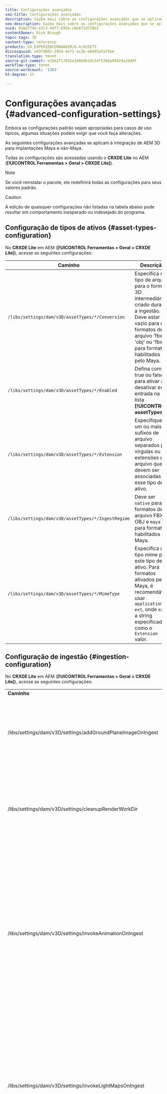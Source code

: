 ```yaml
---
title: Configurações avançadas
seo-title: Configurações avançadas
description: Saiba mais sobre as configurações avançadas que se aplicam à integração de AEM 3D para implantações Maya e não Maya.
seo-description: Saiba mais sobre as configurações avançadas que se aplicam à integração de AEM 3D para implantações Maya e não Maya.
uuid: 016e7745-e3c3-4d77-b95a-c0e671d719e2
contentOwner: Rick Brough
topic-tags: 3D
content-type: reference
products: SG_EXPERIENCEMANAGER/6.4/ASSETS
discoiquuid: e43fd002-2954-4ef1-ac2b-e8d45afa75be
translation-type: tm+mt
source-git-commit: e2bb2f17035e16864b1dc54f5768a99429a3dd9f
workflow-type: tm+mt
source-wordcount: '1383'
ht-degree: 1%

---
```



# Configurações avançadas {#advanced-configuration-settings}

Embora as configurações padrão sejam apropriadas para casos de uso típicos, algumas situações podem exigir que você faça alterações.

As seguintes configurações avançadas se aplicam à integração de AEM 3D para implantações Maya e não-Maya.

Todas as configurações são acessadas usando o **CRXDE Lite** no AEM (**[!UICONTROL Ferramentas > Geral > CRXDE Lite]**).

>[!NOTE]
>
>Se você reinstalar o pacote, ele redefinirá todas as configurações para seus valores padrão.

>[!CAUTION]
>
>A edição de quaisquer configurações não listadas na tabela abaixo pode resultar em comportamento inesperado ou indesejado do programa.

## Configuração de tipos de ativos {#asset-types-configuration}

No **CRXDE Lite** em AEM (**[!UICONTROL Ferramentas > Geral > CRXDE Lite]**), acesse as seguintes configurações:

| Caminho | Descrição |
|---|---|
| `/libs/settings/dam/v3D/assetTypes/*/Conversion` | Especifica o tipo de arquivo para o formato 3D intermediário criado durante a ingestão. Deve estar vazio para os formatos de arquivo &#39;fbx&#39; e &#39;obj&#39; ou &#39;fbx&#39; para formatos habilitados pelo Maya. |
| `/libs/settings/dam/v3D/assetTypes/*/Enabled` | Defina como true ou false para ativar ou desativar essa entrada na lista **[!UICONTROL assetTypes]** . |
| `/libs/settings/dam/v3D/assetTypes/*/Extension` | Especifique um ou mais sufixos de arquivo separados por vírgulas ou extensões de arquivo que devem ser associadas a esse tipo de ativo. |
| `/libs/settings/dam/v3D/assetTypes/*/IngestRegime` | Deve ser `native` para formatos de arquivo FBX e OBJ e `maya` para formatos habilitados por Maya. |
| `/libs/settings/dam/v3D/assetTypes/*/MimeType` | Especifica o tipo mime para este tipo de ativo. Para formatos ativados pelo Maya, é recomendável usar `application/x-ext`, onde `ext` é a string especificada como o `Extension` valor. |

## Configuração de ingestão {#ingestion-configuration}

No **CRXDE Lite** em AEM (**[!UICONTROL Ferramentas > Geral > CRXDE Lite]**), acesse as seguintes configurações:

<table> 
 <tbody> 
  <tr> 
   <td><strong>Caminho</strong></td> 
   <td><strong>Descrição</strong></td> 
  </tr> 
  <tr> 
   <td>/libs/settings/dam/v3D/settings/addGroundPlaneImageOnIngest</td> 
   <td>Permite a geração de uma sombra projetada de oclusão ambiente ao exibir ou renderizar com uma fase IBL. Aplica-se à Pré-visualização e renderização com RapidRefine</td> 
  </tr> 
  <tr> 
   <td><p>/libs/settings/dam/v3D/settings/cleanupRenderWorkDir</p> </td> 
   <td>Defina como <strong>falso</strong> para manter arquivos temporários na pasta MayaWork após conversão e renderização. Pode ser útil ao depurar problemas com conversão e renderização do Maya.</td> 
  </tr> 
  <tr> 
   <td>/libs/settings/dam/v3D/settings/invokeAnimationOnIngest</td> 
   <td><p>Quando ativado, o ImageMagick é instalado no servidor e o magickPath é configurado. O Refinamento rápido é usado para criar uma animação simples para objetos 3D usados como miniatura na Visualização de cartão e outras visualizações.</p> <p>A criação de animações consome recursos significativos da CPU durante o processo de ingestão.</p> </td> 
  </tr> 
  <tr> 
   <td>/libs/settings/dam/v3D/settings/invokeLightMapsOnIngest</td> 
   <td>Permite a criação automática de mapas de luz na ingestão. Defina como <strong>falso</strong> para desativar a criação automática de mapa de luz; isso pode reduzir significativamente o consumo da CPU ao custo de qualidade reduzida para pré-visualização e renderização com o Refinamento rápido. Não afeta a renderização com Maya.</td> 
  </tr> 
  <tr> 
   <td>/libs/settings/dam/v3D/settings/gPlaneZero</td> 
   <td><p>Quando definido como <strong>true</strong> (padrão), os objetos são movidos verticalmente, se necessário, para garantir que todas as partes do objeto estejam acima do plano de solo (y=0).</p> <p>Quando definido como <strong>false</strong> (padrão), os objetos não são reposicionados e podem ser parcialmente ocultos pelo plano de fundo de um estágio. (Aplica-se somente à pré-visualização e renderização com Refinamento rápido.) No entanto, isso não afeta a renderização com Maya. Quando definido como <strong>true</strong>, a posição vertical dos objetos no Maya pode ser diferente da pré-visualização ou durante a renderização com o Refinamento rápido.</p> </td> 
  </tr> 
  <tr> 
   <td>/libs/settings/dam/v3D/Paths/magickPath</td> 
   <td>O caminho e o nome do utilitário de conversão ImageMagick. Um caminho absoluto é necessário se a criação de miniaturas animadas estiver ativada.</td> 
  </tr> 
  <tr> 
   <td>/libs/settings/dam/v3D/settings/MaxCpuPercentage</td> 
   <td><p>Especifica quantas CPUs são usadas no máximo para processamento de ingestão de ativos 3D.</p> <p>Valores mais altos aceleram as ingestões, mas podem fazer com que AEM se torne menos responsivo em geral. Esta configuração é aproximada. Ou seja, a precisão aumenta com o número de núcleos de CPU disponíveis.</p> </td> 
  </tr> 
 </tbody> 
</table>

## Definições de configuração de Cloud Services {#cloud-services-configuration-settings}

Os valores para as seguintes configurações são fornecidos pelo gerente da conta do Adobe, especialista em provisionamento ou representante do suporte.

| **Caminho** | **Descrição** |
|---|---|
| `/libs/settings/dam/v3D/services/aws/accountId` | A ID da conta do Adobe AWS. |
| `/libs/settings/dam/v3D/services/aws/bucketName` | O nome do balde de transferência S3; normalmente `aem3d`. |
| `/libs/settings/dam/v3D/services/aws/customerId` | A ID exclusiva atribuída pelo Adobe à sua organização. Usada como ID de usuário do AWS Cognito. |
| `/libs/settings/dam/v3D/services/aws/encryptedPassword` | A senha associada a esta customerId. Usada como senha AWS Cognito. |
| `/libs/settings/dam/v3D/services/aws/region` | A região AWS onde os serviços em nuvem são implantados. |
| `/libs/settings/dam/v3D/services/aws/userPoolId` | A ID do pool de usuários AWS Cognito aplicável. |
| `/libs/settings/dam/v3D/services/dncr/clientId` | A ID do cliente AWS Cognito para o serviço de conversão dncr. |

## Configurações comuns de processamento {#common-processing-settings}

No **CRXDE Lite** em AEM (**[!UICONTROL Ferramentas > Geral > CRXDE Lite]**), acesse as seguintes configurações:

| **Caminho** | **Descrição** |
|---|---|
| `/libs/settings/dam/v3D/Paths/mayaWorkPath` | O nome e o local da pasta de trabalho para conversão e renderização do Maya. A pasta será criada automaticamente se não existir. |
| `/libs/settings/dam/v3D/Paths/maxWorkPath` | Nome e local da pasta de trabalho para conversão Máx. de 3ds. A pasta será criada automaticamente se não existir. |
| `/libs/settings/dam/v3D/settings/debugNative` | Defina como **[!UICONTROL true]** para ativar a criação de informações de depuração durante a conversão de formato e renderização com o renderizador RapidRefine. |

## Configuração do renderizador {#renderer-configuration}

No **CRXDE Lite** em AEM (**[!UICONTROL Ferramentas > Geral > CRXDE Lite]**), acesse as seguintes configurações:

| **Caminho** | **Descrição** |
|---|---|
| `/libs/settings/dam/v3D/settings/dynamicIBL` | Quando definido como **[!UICONTROL true]** e os mapas de luz pré-gerados não estão disponíveis (ou seja, invokeLightMapsOnIngest=false), o renderizador de Refinamento Rápido cria mapas de luz durante a renderização para melhorar a qualidade da renderização. Essa configuração pode aumentar substancialmente o tempo de renderização. A configuração como **[!UICONTROL false]** minimiza o uso da CPU nessas situações, mas pode resultar em uma qualidade de renderização menor. |
| `/libs/settings/dam/v3D/renderers/*/Enabled` | Defina como **[!UICONTROL true]** ou **[!UICONTROL false]** para ativar ou desativar um renderizador, respectivamente. |
| `/libs/settings/dam/v3D/renderers/*/Display` | Permite alterar a string exibida para um renderizador ativado no seletor Renderizador no painel Renderizar. |
| `/libs/settings/dam/v3D/renderers/*/MaxCpuPercentage` | Especifica quantas CPUs são usadas no máximo para renderizar cenas 3D. Valores mais altos aceleram a renderização, mas podem fazer com que AEM se torne menos responsivo em geral. Esta configuração é aproximada. Ou seja, a precisão aumenta com o número de núcleos de CPU disponíveis. |

## Configurações de pré-visualização de ativos 3D {#d-asset-preview-settings}

No **CRXDE Lite** em AEM (**[!UICONTROL Ferramentas > Geral > CRXDE Lite]**), acesse as seguintes configurações:

| Caminho | Descrição |
|---|---|
| `/libs/settings/dam/v3D/WebGLSites/autoSpin` | Defina como **[!UICONTROL true]** ou **[!UICONTROL false]** para ativar ou desativar a rotação automática (órbita automática da câmera) no carregamento da página. |
| `/libs/settings/dam/v3D/WebGLSites/autoSpinAfterReset` | Defina como **[!UICONTROL true]** para reiniciar o spin automático depois que **[!UICONTROL Redefinir]** for pressionado. Ignorado quando a rotação automática está desativada. |
| `/libs/settings/dam/v3D/WebGLSites/autoSpinSpeed` | Especifica a velocidade (rotações por minuto) e a direção da rotação automática, com valores negativos para a direita para a esquerda e positivos para a rotação da esquerda para a direita. |
| `/libs/settings/dam/v3D/WebGL/continueRotate` | Defina como **[!UICONTROL false]** para desativar a continuação com o fadeout gradual das respostas do visualizador para gestos de toque e mouse. |
| `/libs/settings/dam/v3D/WebGL/curtainColor` | Especifica a cor da cortina de carregamento que pode opcionalmente cobrir a janela de visualização da pré-visualização de ativo 3D durante a carga e inicialização. Valor R,G,B, com cada componente de cor no intervalo de 0 a 255. |
| `/libs/settings/dam/v3D/WebGL/fadeCurtains` | Quando definida como **[!UICONTROL true]**, a cortina de carga desaparecerá gradualmente durante as últimas partes da inicialização do visualizador. Quando definida como **[!UICONTROL false]**, a cortina permanece opaca até que o carregamento e a inicialização sejam concluídos. |
| `/libs/settings/dam/v3D/WebGL/showCurtains` | Defina como **[!UICONTROL true]** ou **[!UICONTROL false]** para ativar ou desativar a cortina de carregamento para pré-visualização de ativos 3D. |
| `/libs/settings/dam/v3D/WebGL/spinHeight` | Quando a rotação automática está ativada e ativa, a posição vertical da câmera é automaticamente ajustada em relação à altura do objeto 3D. Quando definida como 0,5, a câmera será posicionada verticalmente a 1/2 da altura do objeto, o que resultará na centralização vertical do horizonte no visor. Valores maiores resultam que a câmera olha para baixo no objeto e aumenta a altura do horizonte renderizado, valores menores resultam na câmera olhando para cima no objeto e diminuindo o horizonte. |

## Configurações do componente Sites 3D {#d-sites-component-settings}

No **CRXDE Lite** em AEM (**[!UICONTROL Ferramentas > Geral > CRXDE Lite]**), acesse as seguintes configurações:

| Caminho | Descrição |
|---|---|
| `/libs/settings/dam/v3D/WebGLSites/autoSpinAfterReset` | Defina como **[!UICONTROL true]** para reativar a rotação automática (órbita automática da câmera) depois que a opção inicial for pressionada. Ignorado quando a rotação automática está desativada. |
| `/libs/settings/dam/v3D/WebGLSites/continueRotate` | Defina como **[!UICONTROL false]** para desativar a continuação com o fadeout gradual das respostas do visualizador para gestos de toque e mouse. |
| `/libs/settings/dam/v3D/WebGLSites/curtainColor` | Especifica a cor da cortina de carregamento que pode opcionalmente cobrir a janela de visualização do componente Sites 3D durante a carga. Valor R,G,B, com cada componente de cor no intervalo de 0 a 255. |
| `/libs/settings/dam/v3D/WebGLSites/fadeCurtains` | Quando definida como **[!UICONTROL true]**, a cortina de carga desaparece gradualmente durante as últimas partes do carregamento e inicialização. Quando definida como **[!UICONTROL false]**, a cortina permanece opaca até que o carregamento e a inicialização sejam concluídos. |
| `/libs/settings/dam/v3D/WebGLSites/showCurtains` | Defina como **[!UICONTROL true]** ou **[!UICONTROL false]** para ativar ou desativar a cortina de carregamento do componente Sites 3D. |
| `/libs/settings/dam/v3D/WebGLSites/spinHeight` | Quando a rotação automática está ativada e ativa, a posição vertical da câmera é automaticamente ajustada em relação à altura do objeto 3D. Quando definida como 0,5, a câmera será posicionada verticalmente a 1/2 da altura do objeto, o que resultará na centralização vertical do horizonte no visor. Valores maiores resultam que a câmera olha para baixo no objeto e aumenta a altura do horizonte renderizado, valores menores resultam na câmera olhando para cima no objeto e diminuindo o horizonte. |


